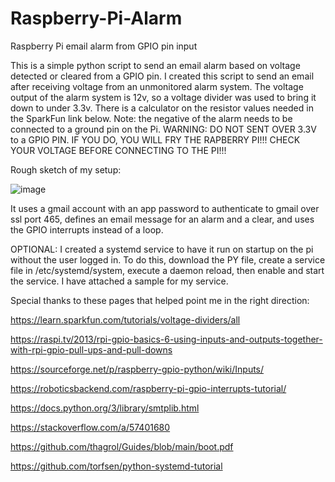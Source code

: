 # Raspberry-Pi-Alarm
Raspberry Pi email alarm from GPIO pin input

This is a simple python script to send an email alarm based on voltage detected or cleared from a GPIO pin. I created this script to send an email after receiving voltage from an unmonitored alarm system. The voltage output of the alarm system is 12v, so a voltage divider was used to bring it down to under 3.3v. There is a calculator on the resistor values needed in the SparkFun link below. Note: the negative of the alarm needs to be connected to a ground pin on the Pi. WARNING: DO NOT SENT OVER 3.3V to a GPIO PIN. IF YOU DO, YOU WILL FRY THE RAPBERRY PI!!! CHECK YOUR VOLTAGE BEFORE CONNECTING TO THE PI!!!

Rough sketch of my setup:

![image](https://github.com/timbot18/Raspberry-Pi-Alarm/assets/49207170/5ede3ea1-fe13-460d-8b42-601911c0a881)

It uses a gmail account with an app password to authenticate to gmail over ssl port 465, defines an email message for an alarm and a clear, and uses the GPIO interrupts instead of a loop.

OPTIONAL: I created a systemd service to have it run on startup on the pi without the user logged in. To do this, download the PY file, create a service file in /etc/systemd/system, execute a daemon reload, then enable and start the service. I have attached a sample for my service. 

Special thanks to these pages that helped point me in the right direction:

https://learn.sparkfun.com/tutorials/voltage-dividers/all

https://raspi.tv/2013/rpi-gpio-basics-6-using-inputs-and-outputs-together-with-rpi-gpio-pull-ups-and-pull-downs

https://sourceforge.net/p/raspberry-gpio-python/wiki/Inputs/

https://roboticsbackend.com/raspberry-pi-gpio-interrupts-tutorial/

https://docs.python.org/3/library/smtplib.html

https://stackoverflow.com/a/57401680

https://github.com/thagrol/Guides/blob/main/boot.pdf

https://github.com/torfsen/python-systemd-tutorial

